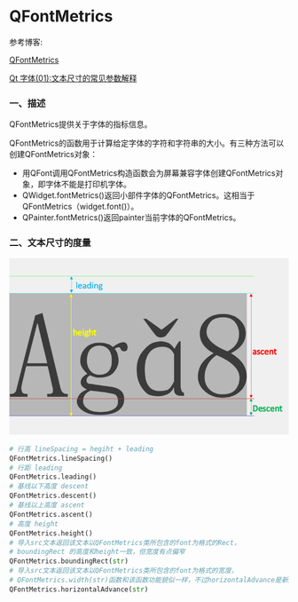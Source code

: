 # QFontMetrics

参考博客:

[QFontMetrics](https://blog.csdn.net/kenfan1647/article/details/115171891)

[Qt 字体(01):文本尺寸的常见参数解释](https://blog.csdn.net/hitzsf/article/details/108720460)

### 一、描述

QFontMetrics提供关于字体的指标信息。

QFontMetrics的函数用于计算给定字体的字符和字符串的大小。有三种方法可以创建QFontMetrics对象：

- 用QFont调用QFontMetrics构造函数会为屏幕兼容字体创建QFontMetrics对象，即字体不能是打印机字体。
- QWidget.fontMetrics()返回小部件字体的QFontMetrics。这相当于QFontMetrics（widget.font()）。
- QPainter.fontMetrics()返回painter当前字体的QFontMetrics。

### 二、文本尺寸的度量

![img](./13.QFontMetrics.assets/Qt字体参数.png)

```python
# 行高 lineSpacing = hegiht + leading 
QFontMetrics.lineSpacing()
# 行距 leading
QFontMetrics.leading()
# 基线以下高度 descent
QFontMetrics.descent()
# 基线以上高度 ascent
QFontMetrics.ascent()
# 高度 height
QFontMetrics.height()
# 导入src文本返回该文本以QFontMetrics类所包含的font为格式的Rect，
# boundingRect 的高度和height一致，但宽度有点偏窄
QFontMetrics.boundingRect(str)
# 导入src文本返回该文本以QFontMetrics类所包含的font为格式的宽度，
# QFontMetrics.width(str)函数和该函数功能貌似一样，不过horizontalAdvance是新版本加的，建议用这个
QFontMetrics.horizontalAdvance(str)

```

